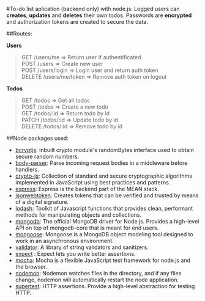 #To-do list aplication (backend only) with node.js:
Logged users can **creates**, **updates** and **deletes** their own todos.
Passwords are **encrypted** and authorization tokens are created to secure the data.

##Routes:

**Users**

>GET /users/me => Return user if authentificated<br>
POST /users => Create new user<br>
POST /users/login => Login user and return auth token<br>
DELETE /users/me/token => Remove auth token on logout<br>

**Todos**

>GET /todos => Get all todos<br>
POST /todos => Create a new todo<br>
GET /todos/:id => Return todo by id<br>
PATCH /todos/:id => Update todo by id<br>
DELETE /todos/:id => Remove todo by id<br>

##Node packages used:

- [bcryptjs](https://www.npmjs.com/package/bcryptjs): Inbuilt crypto module's randomBytes interface used to obtain secure random numbers.
- [body-parser](https://www.npmjs.com/package/body-parser): Parse incoming request bodies in a middleware before handlers.
- [crypto-js](https://www.npmjs.com/package/crypto-js): Collection of standard and secure cryptographic algorithms implemented in JavaScript using best practices and patterns.
- [express](https://www.npmjs.com/package/express): Express is the backend part of the MEAN stack.
- [jsonwebtoken](https://www.npmjs.com/package/jsonwebtoken): Creates tokens that can be verified and trusted by means of a digital signature.
- [lodash](https://www.npmjs.com/package/lodash): Toolkit of Javascript functions that provides clean, performant methods for manipulating objects and collections.
- [mongodb](https://www.npmjs.com/package/mongodb): The official MongoDB driver for Node.js. Provides a high-level API on top of mongodb-core that is meant for end users.
- [mongoose](https://www.npmjs.com/package/mongoose): Mongoose is a MongoDB object modeling tool designed to work in an asynchronous environment.
- [validator](https://www.npmjs.com/package/validator): A library of string validators and sanitizers.
- [expect](https://www.npmjs.com/package/expect) : Expect lets you write better assertions.
- [mocha](https://www.npmjs.com/package/mocha): Mocha is a flexible JavaScript test framework for node.js and the browser.
- [nodemon](https://www.npmjs.com/package/nodemon): Nodemon watches files in the directory, and if any files change, nodemon will automatically restart the node application.
- [supertest](https://www.npmjs.com/package/supertest): HTTP assertions. Provide a high-level abstraction for testing HTTP.
